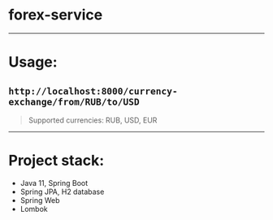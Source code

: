 # forex-service
---------------
# Usage:
```http://localhost:8000/currency-exchange/from/RUB/to/USD```
--------------
> Supported currencies: RUB, USD, EUR
--------------
# Project stack:
* Java 11, Spring Boot
* Spring JPA, H2 database 
* Spring Web
* Lombok
